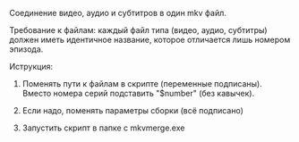 Соединение видео, аудио и субтитров в один mkv файл.

Требование к файлам: каждый файл типа (видео, аудио, субтитры) должен иметь идентичное название, которое отличается лишь номером эпизода.

Иструкция:
1) Поменять пути к файлам в скрипте (переменные подписаны). Вместо номера серий подставить "$number" (без кавычек).

2) Если надо, поменять параметры сборки (всё подписано)

3) Запустить скрипт в папке с mkvmerge.exe
